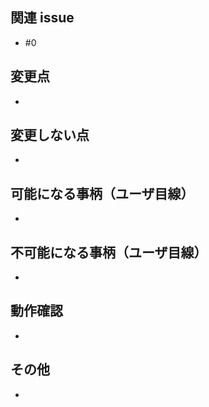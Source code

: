 ## 関連 issue

- #0

## 変更点

- 

## 変更しない点

- 

## 可能になる事柄（ユーザ目線）

- <!-- ユーザ目線 -->

## 不可能になる事柄（ユーザ目線）

- <!-- ユーザ目線 -->

## 動作確認

- 

## その他

- 
